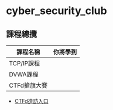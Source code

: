 # cyber_security_club
## 課程總攬
|課程名稱|你將學到|
|--|--|
|TCP/IP課程||
|DVWA課程||
|CTFd搶旗大賽||
- [CTFd造訪入口](https://github.com/shawnhuang125/CTFd)
